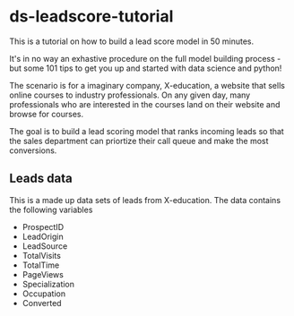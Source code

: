 # ds-leadscore-tutorial

This is a tutorial on how to build a lead score model in 50 minutes. 

It's in no way an exhastive procedure on the full model building process - but some 101 tips to get you up and started with data science and python! 

The scenario is for a imaginary company,  X-education, a website that sells online courses to industry professionals. On any given day, many professionals who are interested in the courses land on their website and browse for courses.

The goal is to build a lead scoring model that ranks incoming leads so that the sales department can priortize their call queue and make the most conversions.

## Leads data
This is a made up data sets of leads from X-education. The data contains the following variables

- ProspectID
- LeadOrigin	
- LeadSource	
- TotalVisits	
- TotalTime	
- PageViews	
- Specialization	
- Occupation	
- Converted
